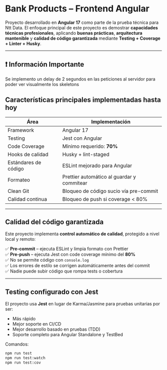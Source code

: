 # Bank Products – Frontend Angular

Proyecto desarrollado en **Angular 17** como parte de la prueba técnica para Ntt Data. El enfoque principal de este proyecto es demostrar **capacidades técnicas profesionales**, aplicando **buenas prácticas**, **arquitectura mantenible** y **calidad de código garantizada** mediante **Testing + Coverage + Linter + Husky**.

---

## ❗ Información Importante

Se implemento un delay de 2 segundos en las peticiones al servidor para poder ver visualmente los skeletons

## Características principales implementadas hasta hoy

| Área                 | Implementación                             |
| -------------------- | ------------------------------------------ |
| Framework            | Angular 17                                 |
| Testing              | Jest con Angular                           |
| Code Coverage        | Mínimo requerido: **70%**                  |
| Hooks de calidad     | Husky + lint-staged                        |
| Estándares de código | ESLint mejorado para Angular               |
| Formateo             | Prettier automático al guardar y commitear |
| Clean Git            | Bloqueo de código sucio vía pre-commit     |
| Calidad continua     | Bloqueo de push si coverage < 80%          |

---

## Calidad del código garantizada

Este proyecto implementa **control automático de calidad**, protegido a nivel local y remoto:

✅ **Pre-commit** – ejecuta ESLint y limpia formato con Prettier  
✅ **Pre-push** – ejecuta Jest con code coverage mínimo del **80%**  
✅ No se permite código con `console.log`  
✅ Los errores de estilo se corrigen automáticamente antes del commit  
✅ Nadie puede subir código que rompa tests o cobertura

---

## Testing configurado con Jest

El proyecto usa **Jest** en lugar de Karma/Jasmine para pruebas unitarias por ser:

- Más rápido
- Mejor soporte en CI/CD
- Mejor desarrollo basado en pruebas (TDD)
- Soporte completo para Angular Standalone y TestBed

Comandos:

```bash
npm run test
npm run test:watch
npm run test:cov
```
